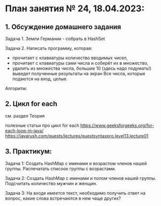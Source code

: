 # План занятия № 24, 18.04.2023:

## 1. Обсуждение домашнего задания
Задача 1.
Земли Германии - собрать в HashSet

Задача 2.
Написать программу, которая:
- прочитает с клавиатуры количество вводимых чисел,
- прочитает с клавиатуры сами числа и соберёт их в множество,
- удалить из множества числа, большие 10 (здесь надо подумать!)
  выведет полученные результаты на экран
  Все числа, которые подаются на вход, целые.

Алгоритм:



## 2. Цикл for each  
см. раздел Теория

полезные статьи про цикл for each
https://www.geeksforgeeks.org/for-each-loop-in-java/
https://javarush.com/quests/lectures/questsyntaxpro.level13.lecture01 

## 3. Практикум:
Задача 1:
Создать HashMap с именами и возрастом членов нашей группы.
Распечатать списоок группы с возрастами.

Задача 2:
Создать HashMap с именами и полом членов нашей группы.
Подсчитать количество мужчин и женщин.

Задача 3:
На входе имеется текст, необходимо получить ответ на вопрос,
какие слова встречаются в нем чаще других?







